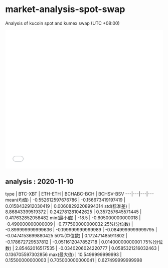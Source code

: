 # market-analysis-spot-swap
Analysis of kucoin spot and kumex swap (UTC +08:00)

<iframe width="100%" height="440" src="./data.html" frameborder="no" border="0" scrolling="no"></iframe>

## analysis : 2020-11-10

type | BTC-XBT | ETH-ETH | BCHABC-BCH | BCHSV-BSV 
---|---|---|---
mean(均值) | -0.552612597676786 | -0.156673419197419 | 0.0158432912030419 | 0.00608292208994314
std(标准差) | 8.86843399519372 | 0.242781281042625 | 0.357257645571445 | 0.417632852058482
min(最小值) | -18.5 | -0.605000000000018 | -0.490000000000009 | -0.777500000000032
25%(分位数) | -0.899999999999636 | -0.199999999999989 | -0.0849999999999795 | -0.0474153699880425
50%(中位数) | 0.172471485911802 | -0.178672729537812 | -0.0511612047852718 | 0.01400000000001
75%(分位数) | 2.85462016517535 | -0.0340206024220777 | 0.0585321216032463 | 0.136705597302856
max(最大值) | 10.5499999999993 | 0.15500000000003 | 0.705000000000041 | 0.627499999999998
